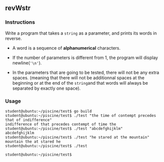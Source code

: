 ## revWstr

### Instructions

Write a program that takes a `string` as a parameter, and prints its words in reverse.

- A word is a sequence of **alphanumerical** characters.

- If the number of parameters is different from 1, the program will display newline(`'\n'`).

- In the parameters that are going to be tested, there will not be any extra spaces. (meaning that there will not be additionnal spaces at the beginning or at the end of the `string`and that words will always be separated by exactly one space).

### Usage

```console
student@ubuntu:~/piscine/test$ go build
student@ubuntu:~/piscine/test$ ./test "the time of contempt precedes that of indifference"
indifference of that precedes contempt of time the
student@ubuntu:~/piscine/test$ ./test "abcdefghijklm"
abcdefghijklm
student@ubuntu:~/piscine/test$ ./test "he stared at the mountain"
mountain the at stared he
student@ubuntu:~/piscine/test$ ./test

student@ubuntu:~/piscine/test$
```

